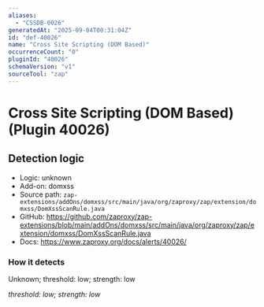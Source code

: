 ```yaml
---
aliases:
  - "CSSDB-0026"
generatedAt: "2025-09-04T00:31:04Z"
id: "def-40026"
name: "Cross Site Scripting (DOM Based)"
occurrenceCount: "0"
pluginId: "40026"
schemaVersion: "v1"
sourceTool: "zap"
---
```


# Cross Site Scripting (DOM Based) (Plugin 40026)

## Detection logic

- Logic: unknown
- Add-on: domxss
- Source path: `zap-extensions/addOns/domxss/src/main/java/org/zaproxy/zap/extension/domxss/DomXssScanRule.java`
- GitHub: https://github.com/zaproxy/zap-extensions/blob/main/addOns/domxss/src/main/java/org/zaproxy/zap/extension/domxss/DomXssScanRule.java
- Docs: https://www.zaproxy.org/docs/alerts/40026/

### How it detects

Unknown; threshold: low; strength: low

_threshold: low; strength: low_

